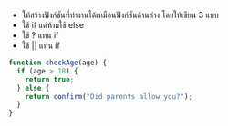 - ให้สร้างฟังก์ชันที่ทำงานได้เหมือนฟังก์ชันด้านล่าง โดยให้เขียน 3 แบบ
- ใช้ if แต่ห้ามใช้ else
- ใช้ ? แทน if
- ใช้ || แทน if

```js
function checkAge(age) {
  if (age > 18) {
    return true;
  } else {
    return confirm("Did parents allow you?");
  }
}
```
